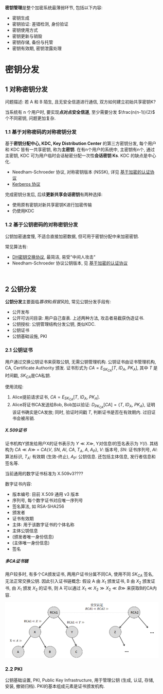 **密钥管理**是整个加密系统最薄弱环节, 包括以下内容:
- 密钥生成
- 密钥验证: 差错检测, 身份验证
- 密钥使用方式
- 密钥更新与销毁
- 密钥存储, 备份与托管
- 密钥有效期, 密钥泄露处理

# 密钥分发

## 1 对称密钥分发

问题描述: 若 A 和 B 陌生, 且无安全信道进行通信, 双方如何建立初始共享密钥K?

当系统有 n 个用户时, 要实现**点对点安全信道**, 至少需要分发 $\frac{n(n-1)}{2}$ 个不同密钥, 问题更加复杂. 

### 1.1 基于对称密码的对称密钥分发

基于**密钥分配中心, KDC, Key Distribution Center** 的第三方密钥分发, 每个用户和 KDC 皆有一共享密钥, 称为**主密钥**. 在有n个用户的系统中, 主密钥有n个, 通过主密钥, KDC 可为用户临时会话秘密分配一次性**会话密钥 Ks**. KDC 的缺点是中心化.

- Needham-Schroeder 协议, 对称密钥版本 (NSSK), 详见 [基于加密的认证协议](认证协议/基于加密的认证协议.md)
- [Kerberos 协议](认证的密钥协商协议/Kerberos%20协议.md)

完成密钥分发后, 后续**更新共享会话密钥**有两种选择:
- 使用原有密钥对新共享密钥K进行加密传输
- 仍使用KDC

### 1.2 基于公钥密码的对称密钥分发

公钥加密速度慢, 不适合直接加密数据, 但可用于密钥分配中来加密密钥.

常见算法有:
-  [DH密钥交换协议](../公钥密码/DiffieHellman-密钥交换.md), 最简洁, 易受"中间人攻击"
- Needham-Schroeder 协议公钥版本, 见 [基于加密的认证协议](认证协议/基于加密的认证协议.md)

<br>

## 2 公钥分发

**公钥分发**主要面临*篡改*和*假冒*风险, 常见公钥分发手段有:
- 公开发布
- 公开可访问目录: 用户自己查表. 上述两种方法, 攻击者易截获伪造证书.
- 公钥授权: 公钥管理结构分发公钥, 类似KDC.
- 公钥证书
- 公钥基础设施, PKI

### 2.1 公钥证书

用户通过交换公钥证书来获取公钥, 无需公钥管理机构. 公钥证书由证书管理机构, CA, Certificate Authority 颁发. 证书形式为 $CA=E_{SK_{CA}}[T,\ ID_{A},\ PK_{A} ]$, 其中 $T$ 是时间戳, $SK_{CA}$是CA私钥.

使用流程:  
1. Alice提前请求证书, $CA=E_{SK_{CA}}[T,\ ID_{A},\ PK_{A} ]$.
2. Alice将证书CA发送给Bob, Bob加以验证: $D_{PK_{CA}}[CA]=\{T,\ ID_{A},\ PK_{A}\}$, 证明该证书确实是CA发放; 同时, 验证时间戳 $T$, 判断证书是否在有效期内. 过旧证书会被吊销.

##### X.509证书

证书机构Y颁发给用户X的证书表示为 $Y\ll X\gg$, Y对信息I的签名表示为 $Y\{I\}$. 其结构为 $CA\ll A\gg\ =\ CA\{V,\ SN,\ AI,\ CA,\ T_{A},\ A,\ A_{P}\}$, $V$: 版本号, $SN$: 证书序列号, $AI$: 算法标识, $T_{A}$: 有效期 (生效-终止), $A_{P}$: 公钥信息. 还包括主体信息, 发行者信息和签名等.

当前通用的数字证书标准为 X.509v3????

数字证书内容:
- 版本编号: 目前 X.509 通用 v3 版本
- 序列号, 每个数字证书对应唯一序列号
- 签名算法, 如 RSA-SHA256
- 颁发者
- 证书有效期
- 主体: 用于该数字证书的个体名称
- 主体公钥信息
- (颁发者唯一身份信息)
- (主体唯一身份信息)
- 签名

##### 多CA证书链

用户较多时, 有多个CA颁发证书, 两用户证书分属不同CA, 使用不同 $SK_{CA}$ 签名, 无法正常交换公钥. 因此引入证书链概念: 假设 A 由 $X_{1}$ 颁发证书, B 由 $X_{2}$ 颁发证书, 由 $X_{1}$ 颁发 $X_{2}$ 的证书, 则 A 可以通过 $X_{1}\ll X_{2}\gg X_{2}\ll B\gg$ 来获取B的CA内容.

![](../../attach/Pasted%20image%2020240401101015.png)


### 2.2 PKI

公钥基础设置, PKI, Public Key Infrastructure, 用于管理公钥 (生成, 认证, 存储, 安装, 撤销归档). PKI的基本组成元素是证书颁发机构.
